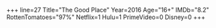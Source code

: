 +++
line=27
Title="The Good Place"
Year=2016
Age="16+"
IMDb="8.2"
RottenTomatoes="97%"
Netflix=1
Hulu=1
PrimeVideo=0
Disney=0
+++

